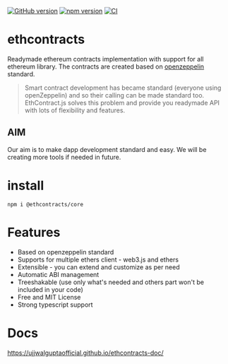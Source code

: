 [![GitHub version](https://badge.fury.io/gh/ujjwalguptaofficial%2Fethcontracts.svg)](https://badge.fury.io/gh/ujjwalguptaofficial%2Fethcontracts)
[![npm version](https://badge.fury.io/js/@ethcontracts%2Fcore.svg)](https://badge.fury.io/js/@ethcontracts%2Fcore)
[![CI](https://github.com/ujjwalguptaofficial/ethcontracts/actions/workflows/ci.yml/badge.svg)](https://github.com/ujjwalguptaofficial/ethcontracts/actions/workflows/ci.yml)
# ethcontracts
Readymade ethereum contracts implementation with support for all ethereum library. The contracts are created based on [openzeppelin](https://github.com/OpenZeppelin) standard.

> Smart contract development has became standard (everyone using openZeppelin) and so their calling can be made standard too. EthContract.js solves this problem and provide you readymade API with lots of flexibility and features.

## AIM

Our aim is to make dapp development standard and easy. We will be creating more tools if needed in future.

# install

```
npm i @ethcontracts/core
```

# Features

* Based on openzeppelin standard
* Supports for multiple ethers client - web3.js and ethers
* Extensible - you can extend and customize as per need
* Automatic ABI management
* Treeshakable (use only what's needed and others part won't be included in your code)
* Free and MIT License
* Strong typescript support

# Docs

https://ujjwalguptaofficial.github.io/ethcontracts-doc/

